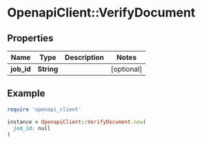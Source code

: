 # OpenapiClient::VerifyDocument

## Properties

| Name | Type | Description | Notes |
| ---- | ---- | ----------- | ----- |
| **job_id** | **String** |  | [optional] |

## Example

```ruby
require 'openapi_client'

instance = OpenapiClient::VerifyDocument.new(
  job_id: null
)
```


